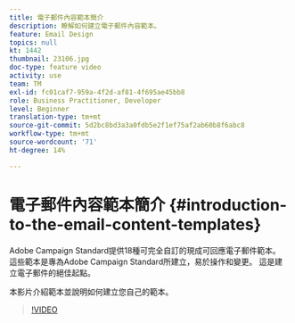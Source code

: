 ```yaml
---
title: 電子郵件內容範本簡介
description: 瞭解如何建立電子郵件內容範本。
feature: Email Design
topics: null
kt: 1442
thumbnail: 23106.jpg
doc-type: feature video
activity: use
team: TM
exl-id: fc01caf7-959a-4f2d-af81-4f695ae45bb8
role: Business Practitioner, Developer
level: Beginner
translation-type: tm+mt
source-git-commit: 5d2bc8bd3a3a0fdb5e2f1ef75af2ab60b8f6abc8
workflow-type: tm+mt
source-wordcount: '71'
ht-degree: 14%

---
```


# 電子郵件內容範本簡介 {#introduction-to-the-email-content-templates}

Adobe Campaign Standard提供18種可完全自訂的現成可回應電子郵件範本。 這些範本是專為Adobe Campaign Standard所建立，易於操作和變更。 這是建立電子郵件的絕佳起點。

本影片介紹範本並說明如何建立您自己的範本。

>[!VIDEO](https://video.tv.adobe.com/v/23106?quality=12)
